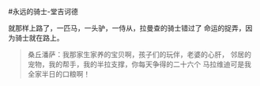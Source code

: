 #永远的骑士-堂吉诃德

就那样上路了，一匹马，一头驴，一侍从，拉曼查的骑士错过了
命运的捉弄，因为骑士就在路上。





>桑丘潘萨：我那家生家养的宝贝啊，孩子们的玩伴，老婆的心肝，
>邻居的宠物，我的帮手，我的半拉支撑，你每天争得的二十六个
>马拉维迪可是我全家半日的口粮啊！
